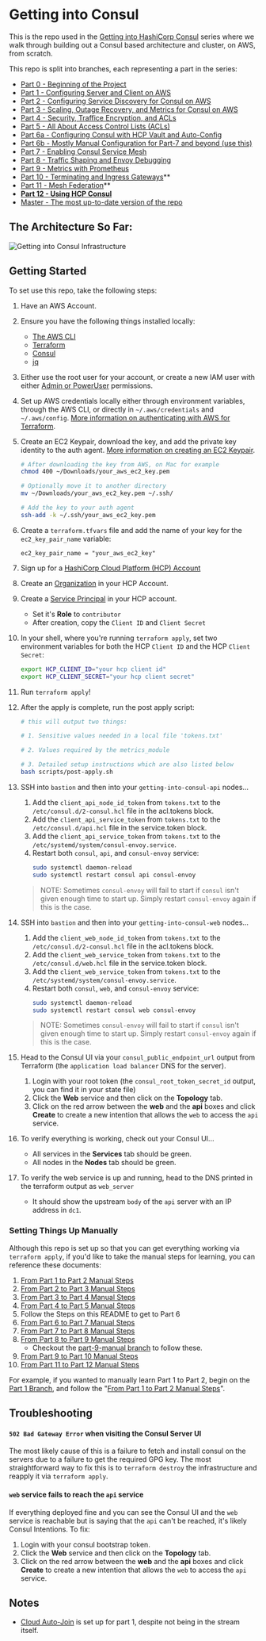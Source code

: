 # Getting into Consul

This is the repo used in the [Getting into HashiCorp Consul](https://www.youtube.com/playlist?list=PL81sUbsFNc5b8i2g2sB_tG-PuZxEdlDpK) series where we walk through building out a Consul based architecture and cluster, on AWS, from scratch.

This repo is split into branches, each representing a part in the series:

- [Part 0 - Beginning of the Project](https://github.com/jcolemorrison/getting-into-consul/tree/part-0)
- [Part 1 - Configuring Server and Client on AWS](https://github.com/jcolemorrison/getting-into-consul/tree/part-1)
- [Part 2 - Configuring Service Discovery for Consul on AWS](https://github.com/jcolemorrison/getting-into-consul/tree/part-2)
- [Part 3 - Scaling, Outage Recovery, and Metrics for Consul on AWS](https://github.com/jcolemorrison/getting-into-consul/tree/part-3)
- [Part 4 - Security, Traffice Encryption, and ACLs](https://github.com/jcolemorrison/getting-into-consul/tree/part-4)
- [Part 5 - All About Access Control Lists (ACLs)](https://github.com/jcolemorrison/getting-into-consul/tree/part-5)
- [Part 6a - Configuring Consul with HCP Vault and Auto-Config](https://github.com/jcolemorrison/getting-into-consul/tree/part-6)
- [Part 6b - Mostly Manual Configuration for Part-7 and beyond (use this)](https://github.com/jcolemorrison/getting-into-consul/tree/part-6-manual)
- [Part 7 - Enabling Consul Service Mesh](https://github.com/jcolemorrison/getting-into-consul/tree/part-7)
- [Part 8 - Traffic Shaping and Envoy Debugging](https://github.com/jcolemorrison/getting-into-consul/tree/part-8)
- [Part 9 - Metrics with Prometheus](https://github.com/jcolemorrison/getting-into-consul/tree/part-9)
- [Part 10 - Terminating and Ingress Gateways](https://github.com/jcolemorrison/getting-into-consul/tree/part-10)**
- [Part 11 - Mesh Federation](https://github.com/jcolemorrison/getting-into-consul/tree/part-11)**
- **[Part 12 - Using HCP Consul](https://github.com/jcolemorrison/getting-into-consul/tree/part-12)**
- [Master - The most up-to-date version of the repo](https://github.com/jcolemorrison/getting-into-consul)

## The Architecture So Far:

![Getting into Consul Infrastructure](docs/getting-into-consul-part-9.png)

## Getting Started

To set use this repo, take the following steps:

1. Have an AWS Account.

2. Ensure you have the following things installed locally:
	- [The AWS CLI](https://docs.aws.amazon.com/cli/latest/userguide/cli-chap-getting-started.html)
	- [Terraform](https://www.terraform.io/downloads.html)
	- [Consul](https://www.consul.io/downloads)
	- [jq](https://stedolan.github.io/jq/download/)

3. Either use the root user for your account, or create a new IAM user with either [Admin or PowerUser](https://docs.aws.amazon.com/IAM/latest/UserGuide/access_policies_job-functions.html#jf_developer-power-user) permissions.

4. Set up AWS credentials locally either through environment variables, through the AWS CLI, or directly in `~/.aws/credentials` and `~/.aws/config`.  [More information on authenticating with AWS for Terraform](https://registry.terraform.io/providers/hashicorp/aws/latest/docs#authentication).

5. Create an EC2 Keypair, download the key, and add the private key identity to the auth agent.  [More information on creating an EC2 Keypair](https://docs.aws.amazon.com/AWSEC2/latest/UserGuide/ec2-key-pairs.html).

	```sh
	# After downloading the key from AWS, on Mac for example
	chmod 400 ~/Downloads/your_aws_ec2_key.pem

	# Optionally move it to another directory
	mv ~/Downloads/your_aws_ec2_key.pem ~/.ssh/

	# Add the key to your auth agent
	ssh-add -k ~/.ssh/your_aws_ec2_key.pem
	```

6. Create a `terraform.tfvars` file and add the name of your key for the `ec2_key_pair_name` variable:

	```
	ec2_key_pair_name = "your_aws_ec2_key"
	```

7. Sign up for a [HashiCorp Cloud Platform (HCP) Account](https://cloud.hashicorp.com/)

8. Create an [Organization](https://cloud.hashicorp.com/docs/hcp/admin/access-control/orgs) in your HCP Account.

9. Create a [Service Principal](https://cloud.hashicorp.com/docs/hcp/admin/access-control/service-principals) in your HCP account.
	- Set it's **Role** to `contributor`
	- After creation, copy the `Client ID` and `Client Secret`

10. In your shell, where you're running `terraform apply`, set two environment variables for both the HCP `Client ID` and the HCP `Client Secret`:

	```sh
	export HCP_CLIENT_ID="your hcp client id"
	export HCP_CLIENT_SECRET="your hcp client secret"
	```

11. Run `terraform apply`!

12. After the apply is complete, run the post apply script:
	```sh
	# this will output two things:

	# 1. Sensitive values needed in a local file 'tokens.txt'

	# 2. Values required by the metrics_module

	# 3. Detailed setup instructions which are also listed below
	bash scripts/post-apply.sh
	```

13. SSH into `bastion` and then into your `getting-into-consul-api` nodes...
	1. Add the `client_api_node_id_token` from `tokens.txt` to the `/etc/consul.d/2-consul.hcl` file in the acl.tokens block.
	2. Add the `client_api_service_token` from `tokens.txt` to the `/etc/consul.d/api.hcl` file in the service.token block.
	3. Add the `client_api_service_token` from `tokens.txt` to the `/etc/systemd/system/consul-envoy.service`.
	4. Restart both `consul`, `api`, and `consul-envoy` service:
       ```sh
       sudo systemctl daemon-reload
       sudo systemctl restart consul api consul-envoy
       ```
	> NOTE: Sometimes `consul-envoy` will fail to start if `consul` isn't given enough time to start up.  Simply restart `consul-envoy` again if this is the case.

14. SSH into `bastion` and then into your `getting-into-consul-web` nodes...
	1. Add the `client_web_node_id_token` from `tokens.txt` to the `/etc/consul.d/2-consul.hcl` file in the acl.tokens block.
	2. Add the `client_web_service_token` from `tokens.txt` to the `/etc/consul.d/web.hcl` file in the service.token block.
	3. Add the `client_web_service_token` from `tokens.txt` to the `/etc/systemd/system/consul-envoy.service`.
	4. Restart both `consul`, `web`, and `consul-envoy` service:
		```sh
       sudo systemctl daemon-reload
       sudo systemctl restart consul web consul-envoy
		```
	> NOTE: Sometimes `consul-envoy` will fail to start if `consul` isn't given enough time to start up.  Simply restart `consul-envoy` again if this is the case.

15. Head to the Consul UI via your `consul_public_endpoint_url` output from Terraform (the `application load balancer` DNS for the server).
	1. Login with your root token (the `consul_root_token_secret_id` output, you can find it in your state file)
	2. Click the **Web** service and then click on the **Topology** tab.
	3. Click on the red arrow between the **web** and the **api** boxes and click **Create** to create a new intention that allows the `web` to access the `api` service.

16. To verify everything is working, check out your Consul UI...
	- All services in the **Services** tab should be green.
	- All nodes in the **Nodes** tab should be green.

17. To verify the web service is up and running, head to the DNS printed in the terraform output as `web_server`
	- It should show the upstream `body` of the `api` server with an IP address in `dc1`.


### Setting Things Up Manually

Although this repo is set up so that you can get everything working via `terraform apply`, if you'd like to take the manual steps for learning, you can reference these documents:

1. [From Part 1 to Part 2 Manual Steps](part-2-manual-steps.md)
2. [From Part 2 to Part 3 Manual Steps](part-3-manual-steps.md)
3. [From Part 3 to Part 4 Manual Steps](part-4-manual-steps.md)
4. [From Part 4 to Part 5 Manual Steps](part-5-manual-steps.md)
5. Follow the Steps on this README to get to Part 6
6. [From Part 6 to Part 7 Manual Steps](part-7-manual-steps.md)
7. [From Part 7 to Part 8 Manual Steps](part-8-manual-steps.md)
8. [From Part 8 to Part 9 Manual Steps](part-9-manual-steps.md)
	- Checkout the [part-9-manual branch](https://github.com/jcolemorrison/getting-into-consul/tree/part-9-manual) to follow these.
9. [From Part 9 to Part 10 Manual Steps](part-10-manual-steps.md)
10. [From Part 11 to Part 12 Manual Steps](part-12-manual-steps.md)

For example, if you wanted to manually learn Part 1 to Part 2, begin on the [Part 1 Branch](https://github.com/jcolemorrison/getting-into-consul/tree/part-1), and follow the "[From Part 1 to Part 2 Manual Steps](part-2-manual-steps.md)".

## Troubleshooting

#### `502 Bad Gateway Error` when visiting the Consul Server UI

The most likely cause of this is a failure to fetch and install consul on the servers due to a failure to get the required GPG key.  The most straightforward way to fix this is to `terraform destroy` the infrastructure and reapply it via `terraform apply`.

#### `web` service fails to reach the `api` service

If everything deployed fine and you can see the Consul UI and the `web` service is reachable but is saying that the `api` can't be reached, it's likely Consul Intentions.  To fix:

1. Login with your consul bootstrap token.
2. Click the **Web** service and then click on the **Topology** tab.
3. Click on the red arrow between the **web** and the **api** boxes and click **Create** to create a new intention that allows the `web` to access the `api` service.

## Notes

- [Cloud Auto-Join](https://www.consul.io/docs/install/cloud-auto-join) is set up for part 1, despite not being in the stream itself.
